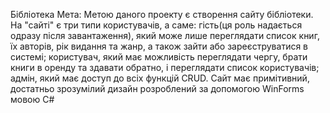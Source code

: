 Бібліотека
Мета:
Метою даного проекту є створення сайту бібліотеки. На "сайті" є три типи користувачів, а саме: гість(ця роль надається одразу після завантаження), який може лише переглядати список книг, їх авторів, рік видання та жанр, а також зайти або зареєструватися в системі; користувач, який має можливість переглядати чергу, брати книги в оренду та здавати обратно, і переглядати список користувачів; адмін, який має доступ до всіх функцій CRUD. Сайт має примітивний, достатньо зрозумілий дизайн розроблений за допомогою WinForms мовою C#
